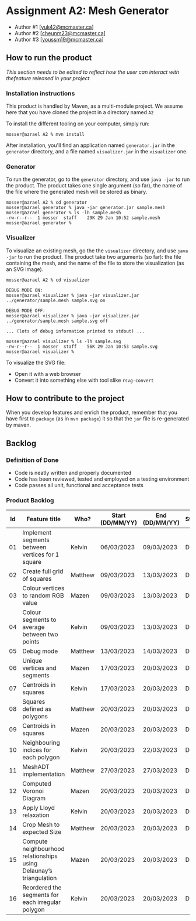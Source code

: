 # Assignment A2: Mesh Generator

  - Author #1 [yuk42@mcmaster.ca]
  - Author #2 [cheunm23@mcmaster.ca]
  - Author #3 [youssm19@mcmaster.ca]

## How to run the product

_This section needs to be edited to reflect how the user can interact with thefeature released in your project_

### Installation instructions

This product is handled by Maven, as a multi-module project. We assume here that you have cloned the project in a directory named `A2`

To install the different tooling on your computer, simply run:

```
mosser@azrael A2 % mvn install
```

After installation, you'll find an application named `generator.jar` in the `generator` directory, and a file named `visualizer.jar` in the `visualizer` one. 

### Generator

To run the generator, go to the `generator` directory, and use `java -jar` to run the product. The product takes one single argument (so far), the name of the file where the generated mesh will be stored as binary.

```
mosser@azrael A2 % cd generator 
mosser@azrael generator % java -jar generator.jar sample.mesh
mosser@azrael generator % ls -lh sample.mesh
-rw-r--r--  1 mosser  staff    29K 29 Jan 10:52 sample.mesh
mosser@azrael generator % 
```

### Visualizer

To visualize an existing mesh, go the the `visualizer` directory, and use `java -jar` to run the product. The product take two arguments (so far): the file containing the mesh, and the name of the file to store the visualization (as an SVG image).

```
mosser@azrael A2 % cd visualizer 

DEBUG MODE ON:
mosser@azrael visualizer % java -jar visualizer.jar ../generator/sample.mesh sample.svg on

DEBUG MODE OFF:
mosser@azrael visualizer % java -jar visualizer.jar ../generator/sample.mesh sample.svg off

... (lots of debug information printed to stdout) ...

mosser@azrael visualizer % ls -lh sample.svg
-rw-r--r--  1 mosser  staff    56K 29 Jan 10:53 sample.svg
mosser@azrael visualizer %
```
To visualize the SVG file:

  - Open it with a web browser
  - Convert it into something else with tool slike `rsvg-convert`

## How to contribute to the project

When you develop features and enrich the product, remember that you have first to `package` (as in `mvn package`) it so that the `jar` file is re-generated by maven.

## Backlog


### Definition of Done
- Code is neatly written and properly documented
- Code has been reviewed, tested and employed on a testing environment
- Code passes all unit, functional and acceptance tests



### Product Backlog

| Id | Feature title | Who? | Start (DD/MM/YY) | End (DD/MM/YY) | Status |
|:--:|---------------|------|-------|-----|--------|
|  01  | Implement segments between vertices for 1 square | Kelvin  |  06/03/2023  | 09/03/2023 |  Done  |
|  02  | Create full grid of squares | Matthew  |  09/03/2023  | 13/03/2023 |  Done  |
|  03  | Colour vertices to random RGB value | Mazen  |  09/03/2023  | 13/03/2023 |  Done  |
|  04  | Colour segments to average between two points | Kelvin  |  09/03/2023  | 13/03/2023 |  Done  |
|  05  | Debug mode | Matthew  |  13/03/2023  | 14/03/2023 |  Done  |
|  06  | Unique vertices and segments | Mazen  |  17/03/2023  | 20/03/2023 |  Done  |
|  07  | Centroids in squares | Kelvin  |  17/03/2023  | 20/03/2023 |  Done  |
|  08  | Squares defined as polygons | Matthew  |  20/03/2023  | 20/03/2023 |  Done  |
|  09  | Centroids in squares | Mazen  |  20/03/2023  | 20/03/2023 |  Done  |
|  10  | Neighbouring indices for each polygon | Kelvin  |  20/03/2023  | 22/03/2023 |  Done  |
|  11  | MeshADT implementation | Matthew  |  27/03/2023  | 27/03/2023 |  Done  |
|  12  | Computed Voronoi Diagram  | Mazen  |  20/03/2023  | 20/03/2023 |  Done  |
|  13  | Apply Lloyd relaxation  | Kelvin  |  20/03/2023  | 20/03/2023 |  Done  |
|  14  | Crop Mesh to expected Size  | Matthew  |  20/03/2023  | 20/03/2023 |  Done  |
|  15  | Compute neighbourhood relationships using Delaunay’s triangulation  | Mazen  |  20/03/2023  | 20/03/2023 |  Done  |
|  16  | Reordered the segments for each irregular polygon  | Kelvin  |  20/03/2023  | 20/03/2023 |  Done  |

